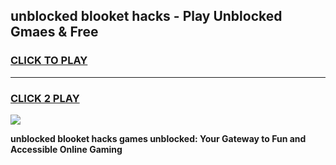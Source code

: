 
## unblocked blooket hacks - Play Unblocked Gmaes & Free
<h3>
<a href="https://news.freeplayer.one?title=unblocked_blooket_hacks&ref=16F">CLICK TO PLAY</a></h3>
<hr>

<h3>
<a href="https://news.freeplayer.one?title=unblocked_blooket_hacks&ref=16F">CLICK 2 PLAY</a>
  
</h3>

<a href="https://news.freeplayer.one?title=unblocked_blooket_hacks&ref=16F/"><img src="https://clearcache.store/games.png"></a>


**unblocked blooket hacks games unblocked: Your Gateway to Fun and Accessible Online Gaming**
